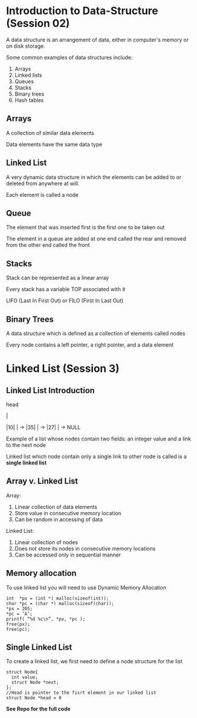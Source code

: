# Introduction to Data-Structure (Session 02)
A data structure is an arrangement of data, either in computer's memory or on disk storage.

Some common examples of data structures include:
1. Arrays
2. Linked lists
3. Queues
4. Stacks
5. Binary trees
6. Hash tables

## Arrays
A collection of similar data elements

Data elements have the same data type

## Linked List
A very dynamic data structure in which the elements can be added to or deleted from anywhere at will.

Each element is called a node

## Queue
The element that was inserted first is the first one to be taken out

The element in a queue are added at one end called the rear and removed from the other end called the front

## Stacks
Stack can be represented as a linear array

Every stack has a variable TOP associated with it

LIFO (Last In First Out) or FILO (First In Last Out)

## Binary Trees
A data structure which is defined as a collection of elements called nodes

Every node contains a left pointer, a right pointer, and a data element

# Linked List (Session 3)
## Linked List Introduction
head

 |
 
|10|  | -> |35|  | -> |27|  | -> NULL

Example of a list whose nodes contain two fields: an integer value and a link to the next node

Linked list which node contain only a single link to other node is called is a **single linked list**

## Array v. Linked List
Array:
1. Linear collection of data elements
2. Store value in consecutive memory location
3. Can be random in accessing of data

Linked List:
1. Linear collection of nodes
2. Does not store its nodes in consecutive memory locations
3. Can be accessed only in sequential manner

## Memory allocation
To use linked list you will need to use Dynamic Memory Allocation
```
int  *px = (int *) malloc(sizeof(int));
char *pc = (char *) malloc(sizeof(char));
*px = 205;
*pc = ‘A’;
printf( “%d %c\n”, *px, *pc );
free(px);
free(pc);
```
## Single Linked List
To create a linked list, we first need to define a node structure for the list

```
struct Node{
  int value;
  struct Node *next;
};
//Head is pointer to the fisrt element in our linked list
struct Node *head = 0
```

**See Repo for the full code**
